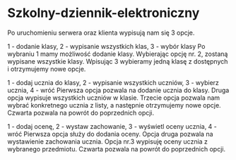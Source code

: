 # Szkolny-dziennik-elektroniczny

Po uruchomieniu serwera oraz klienta wypisują nam się 3 opcje.

1 - dodanie klasy, 2 - wypisanie wszystkich klas, 3 - wybór klasy
Po wybraniu 1 mamy możliwość dodanie klasy.
Wybierając opcję nr. 2, zostaną wypisane wszystkie klasy.
Wpisując 3 wybieramy jedną klasę z dostępnych i otrzymujemy nowe opcje.
 
1 - dodaj ucznia do klasy, 2 - wypisanie wszystkich uczniów,  3 - wybierz ucznia, 4 - wróć
Pierwsza opcja pozwala na dodanie ucznia do klasy. 
Druga opcja wypisuje wszystkich uczniów w klasie.
Trzecie opcja pozwala nam wybrać konkretnego ucznia z listy, a następnie otrzymujemy nowe opcje.
Czwarta pozwala na powrót do poprzednich opcji.
 
1 - dodaj ocenę, 2 - wystaw zachowanie, 3 - wyświetl oceny ucznia, 4 - wróć
Pierwsza opcja służy do dodania oceny.
Opcja druga pozwala na wystawienie zachowania ucznia.
Opcja nr.3 wypisuję oceny ucznia z wybranego przedmiotu. 
Czwarta pozwala na powrót do poprzednich opcji.
